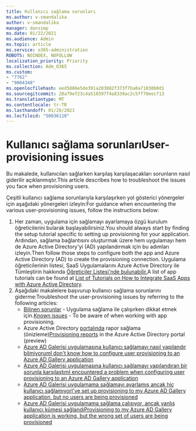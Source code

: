```yaml
---
title: Kullanıcı sağlama sorunları
ms.author: v-smandalika
author: v-smandalika
manager: dansimp
ms.date: 01/22/2021
ms.audience: Admin
ms.topic: article
ms.service: o365-administration
ROBOTS: NOINDEX, NOFOLLOW
localization_priority: Priority
ms.collection: Adm_O365
ms.custom:
- "7762"
- "9004348"
ms.openlocfilehash: eed5886e5de391a203882f373f7ba8a71830b0d1
ms.sourcegitcommit: 28a79ef23c4a510397f4a8339ac2c5ff70eec713
ms.translationtype: MT
ms.contentlocale: tr-TR
ms.lasthandoff: 01/28/2021
ms.locfileid: "50036110"
---
```

# <a name="user-provisioning-issues"></a><span data-ttu-id="233f0-102">Kullanıcı sağlama sorunları</span><span class="sxs-lookup"><span data-stu-id="233f0-102">User-provisioning issues</span></span>

<span data-ttu-id="233f0-103">Bu makalede, kullanıcıları sağlarken karşılaş karşılaşacakları sorunların nasıl giderilir açıklanmıştır.</span><span class="sxs-lookup"><span data-stu-id="233f0-103">This article describes how to troubleshoot the issues you face when provisioning users.</span></span>

<span data-ttu-id="233f0-104">Çeşitli kullanıcı sağlama sorunlarıyla karşılaşırken yol gösterici yönergeler için aşağıdaki yönergeleri izleyin:</span><span class="sxs-lookup"><span data-stu-id="233f0-104">For guidance when encountering the various user-provisioning issues, follow the instructions below:</span></span>

1. <span data-ttu-id="233f0-105">Her zaman, uygulama için sağlamayı ayarlamaya özgü kurulum öğreticilerini bularak başlayabilirsiniz.</span><span class="sxs-lookup"><span data-stu-id="233f0-105">You should always start by finding the setup tutorial specific to setting up provisioning for your application.</span></span> <span data-ttu-id="233f0-106">Ardından, sağlama bağlantısını oluşturmak üzere hem uygulamayı hem de Azure Active Directory'yi (AD) yapılandırmak için bu adımları izleyin.</span><span class="sxs-lookup"><span data-stu-id="233f0-106">Then follow those steps to configure both the app and Azure Active Directory (AD) to create the provisioning connection.</span></span> <span data-ttu-id="233f0-107">Uygulama öğreticilerinin listesi, SaaS Uygulamalarını Azure Active Directory ile Tümleştirin hakkında [Öğreticiler Listesi'nde bulunabilir.](https://docs.microsoft.com/azure/active-directory/saas-apps/tutorial-list)</span><span class="sxs-lookup"><span data-stu-id="233f0-107">A list of app tutorials can be found at [List of Tutorials on How to Integrate SaaS Apps with Azure Active Directory](https://docs.microsoft.com/azure/active-directory/saas-apps/tutorial-list).</span></span>
2. <span data-ttu-id="233f0-108">Aşağıdaki makalelere başvurup kullanıcı sağlama sorunlarını giderme:</span><span class="sxs-lookup"><span data-stu-id="233f0-108">Troubleshoot the user-provisioning issues by referring to the following articles:</span></span>
    - <span data-ttu-id="233f0-109">[Bilinen sorunlar](https://docs.microsoft.com/azure/active-directory/app-provisioning/known-issues) - Uygulama sağlama ile çalışırken dikkat etmek için.</span><span class="sxs-lookup"><span data-stu-id="233f0-109">[Known issues](https://docs.microsoft.com/azure/active-directory/app-provisioning/known-issues) - To be aware of when working with app provisioning.</span></span>
    - <span data-ttu-id="233f0-110">Azure Active Directory [portalında](https://docs.microsoft.com/azure/active-directory/reports-monitoring/concept-provisioning-logs) rapor sağlama (önizleme)</span><span class="sxs-lookup"><span data-stu-id="233f0-110">[Provisioning reports](https://docs.microsoft.com/azure/active-directory/reports-monitoring/concept-provisioning-logs) in the Azure Active Directory portal (preview)</span></span>
    - [<span data-ttu-id="233f0-111">Azure AD Galerisi uygulamasına kullanıcı sağlamayı nasıl yapılandır bilmiyorum</span><span class="sxs-lookup"><span data-stu-id="233f0-111">I don't know how to configure user provisioning to an Azure AD Gallery application</span></span>](https://docs.microsoft.com/azure/active-directory/app-provisioning/configure-automatic-user-provisioning-portal) 
    - [<span data-ttu-id="233f0-112">Azure AD Galerisi uygulamasına kullanıcı sağlamayı yapılandıran bir sorunla karşılaştım</span><span class="sxs-lookup"><span data-stu-id="233f0-112">I encountered a problem when configuring user provisioning to an Azure AD Gallery application</span></span>](https://docs.microsoft.com/azure/active-directory/app-provisioning/application-provisioning-config-problem) 
    - [<span data-ttu-id="233f0-113">Azure AD Galerisi uygulamama sağlamayı ayarlamış ancak hiç kullanıcı sağlamıyor</span><span class="sxs-lookup"><span data-stu-id="233f0-113">I've set up provisioning to my Azure AD Gallery application, but no users are being provisioned</span></span>](https://docs.microsoft.com/azure/active-directory/app-provisioning/application-provisioning-config-problem-no-users-provisioned) 
    - [<span data-ttu-id="233f0-114">Azure AD Galerisi uygulamama sağlama çalışıyor, ancak yanlış kullanıcı kümesi sağlandı</span><span class="sxs-lookup"><span data-stu-id="233f0-114">Provisioning to my Azure AD Gallery application is working, but the wrong set of users are being provisioned</span></span>](https://docs.microsoft.com/azure/active-directory/manage-apps/add-application-portal-assign-users)






